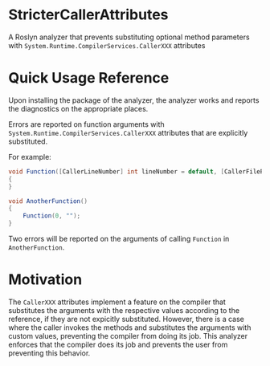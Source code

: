 # StricterCallerAttributes

A Roslyn analyzer that prevents substituting optional method parameters with `System.Runtime.CompilerServices.CallerXXX` attributes

# Quick Usage Reference

Upon installing the package of the analyzer, the analyzer works and reports the diagnostics on the appropriate places.

Errors are reported on function arguments with `System.Runtime.CompilerServices.CallerXXX` attributes that are explicitly substituted.

For example:

```csharp
void Function([CallerLineNumber] int lineNumber = default, [CallerFilePath] string filePath = default)
{
}

void AnotherFunction()
{
    Function(0, "");
}
```

Two errors will be reported on the arguments of calling `Function` in `AnotherFunction`.

# Motivation

The `CallerXXX` attributes implement a feature on the compiler that substitutes the arguments with the respective values according to the reference, if they are not expicitly substituted. However, there is a case where the caller invokes the methods and substitutes the arguments with custom values, preventing the compiler from doing its job. This analyzer enforces that the compiler does its job and prevents the user from preventing this behavior.
